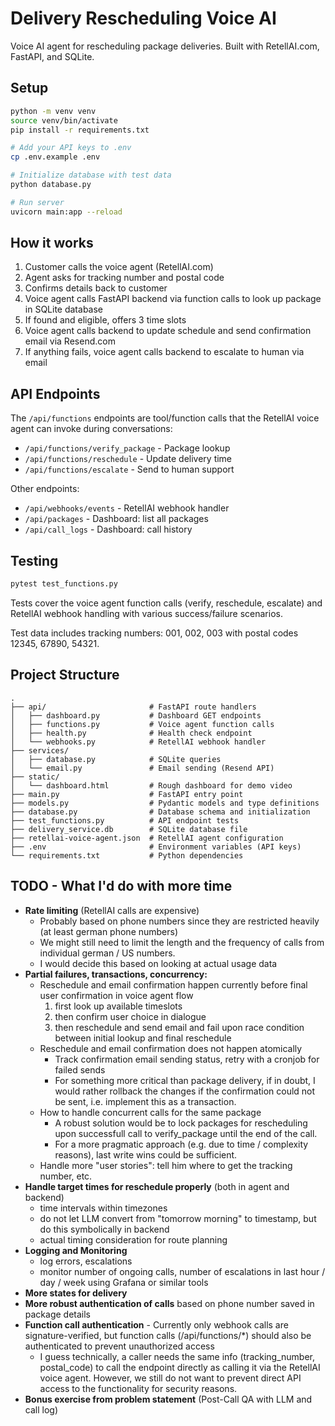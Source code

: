 # Delivery Rescheduling Voice AI

Voice AI agent for rescheduling package deliveries. Built with RetellAI.com, FastAPI, and SQLite.

## Setup

```bash
python -m venv venv
source venv/bin/activate
pip install -r requirements.txt

# Add your API keys to .env
cp .env.example .env

# Initialize database with test data
python database.py

# Run server
uvicorn main:app --reload
```

## How it works

1. Customer calls the voice agent (RetellAI.com)
2. Agent asks for tracking number and postal code
3. Confirms details back to customer
4. Voice agent calls FastAPI backend via function calls to look up package in SQLite database
5. If found and eligible, offers 3 time slots
6. Voice agent calls backend to update schedule and send confirmation email via Resend.com
7. If anything fails, voice agent calls backend to escalate to human via email

## API Endpoints

The `/api/functions` endpoints are tool/function calls that the RetellAI voice agent can invoke during conversations:

- `/api/functions/verify_package` - Package lookup
- `/api/functions/reschedule` - Update delivery time
- `/api/functions/escalate` - Send to human support

Other endpoints:
- `/api/webhooks/events` - RetellAI webhook handler
- `/api/packages` - Dashboard: list all packages
- `/api/call_logs` - Dashboard: call history

## Testing

```bash
pytest test_functions.py
```

Tests cover the voice agent function calls (verify, reschedule, escalate) and RetellAI webhook handling with various success/failure scenarios.

Test data includes tracking numbers: 001, 002, 003 with postal codes 12345, 67890, 54321.

## Project Structure

```
.
├── api/                       # FastAPI route handlers
│   ├── dashboard.py           # Dashboard GET endpoints
│   ├── functions.py           # Voice agent function calls
│   ├── health.py              # Health check endpoint
│   └── webhooks.py            # RetellAI webhook handler
├── services/
│   ├── database.py            # SQLite queries
│   └── email.py               # Email sending (Resend API)
├── static/
│   └── dashboard.html         # Rough dashboard for demo video
├── main.py                    # FastAPI entry point
├── models.py                  # Pydantic models and type definitions
├── database.py                # Database schema and initialization
├── test_functions.py          # API endpoint tests
├── delivery_service.db        # SQLite database file
├── retellai-voice-agent.json  # RetellAI agent configuration
├── .env                       # Environment variables (API keys)
└── requirements.txt           # Python dependencies
```

## TODO - What I'd do with more time

- **Rate limiting** (RetellAI calls are expensive)
  - Probably based on phone numbers since they are restricted heavily (at least german phone numbers)
  - We might still need to limit the length and the frequency of calls from individual german / US numbers.
  - I would decide this based on looking at actual usage data
- **Partial failures, transactions, concurrency:**
  - Reschedule and email confirmation happen currently before final user confirmation in voice agent flow
    1. first look up available timeslots
    2. then confirm user choice in dialogue
    3. then reschedule and send email and fail upon race condition between initial lookup and final reschedule
  - Reschedule and email confirmation does not happen atomically
    - Track confirmation email sending status, retry with a cronjob for failed sends
    - For something more critical than package delivery, if in doubt, I would rather rollback the changes if
      the confirmation could not be sent, i.e. implement this as a transaction.
  - How to handle concurrent calls for the same package
    - A robust solution would be to lock packages for rescheduling upon successfull call to verify_package until the end of the call.
    - For a more pragmatic approach (e.g. due to time / complexity reasons), last write wins could be sufficient.
  - Handle more "user stories": tell him where to get the tracking number, etc.
- **Handle target times for reschedule properly** (both in agent and backend)
  - time intervals within timezones
  - do not let LLM convert from "tomorrow morning" to timestamp, but do this symbolically in backend
  - actual timing consideration for route planning
- **Logging and Monitoring**
  - log errors, escalations
  - monitor number of ongoing calls, number of escalations in last hour / day / week using Grafana or similar tools
- **More states for delivery**
- **More robust authentication of calls** based on phone number saved in package details
- **Function call authentication** - Currently only webhook calls are signature-verified, but function calls (/api/functions/*) should also be authenticated to prevent unauthorized access
  - I guess technically, a caller needs the same info (tracking_number, postal_code) to call the endpoint directly as calling it via the RetellAI voice agent.
    However, we still do not want to prevent direct API access to the functionality for security reasons.
- **Bonus exercise from problem statement** (Post-Call QA with LLM and call log)
